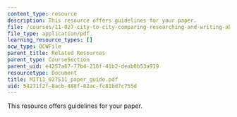 ```yaml
---
content_type: resource
description: This resource offers guidelines for your paper.
file: /courses/11-027-city-to-city-comparing-researching-and-writing-about-cities-new-orleans-spring-2011/54271f2f8acb488f82acfc81bd7c755d_MIT11_027S11_paper_guide.pdf
file_type: application/pdf
learning_resource_types: []
ocw_type: OCWFile
parent_title: Related Resources
parent_type: CourseSection
parent_uid: e4257a67-77b4-216f-41b2-deab0b53a919
resourcetype: Document
title: MIT11_027S11_paper_guide.pdf
uid: 54271f2f-8acb-488f-82ac-fc81bd7c755d
---
```

This resource offers guidelines for your paper.

